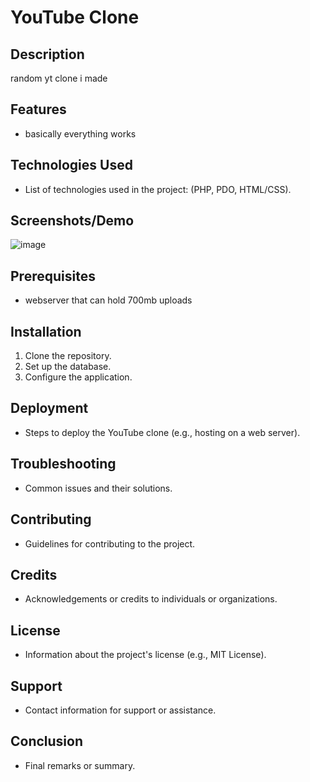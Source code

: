 # YouTube Clone

## Description

random yt clone i made

## Features

- basically everything works

## Technologies Used

- List of technologies used in the project: (PHP, PDO, HTML/CSS).

## Screenshots/Demo

![image](https://github.com/juan7180/YT-Clone/assets/113482741/ba7a099a-f8ca-4fbd-ac98-d8248284c3c6)


## Prerequisites

- webserver that can hold 700mb uploads

## Installation

1. Clone the repository.
2. Set up the database.
3. Configure the application.


## Deployment

- Steps to deploy the YouTube clone (e.g., hosting on a web server).

## Troubleshooting

- Common issues and their solutions.

## Contributing

- Guidelines for contributing to the project.

## Credits

- Acknowledgements or credits to individuals or organizations.

## License

- Information about the project's license (e.g., MIT License).

## Support

- Contact information for support or assistance.

## Conclusion

- Final remarks or summary.
